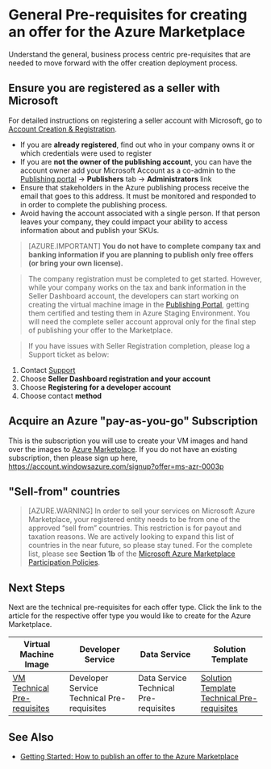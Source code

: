 ﻿<properties
   pageTitle="Non-technical pre-requisites for creating an offer for the Azure Marketplace | Microsoft Azure"
   description="Understand the requirements for creating and deploying an offer to the Azure Marketplace for others to purchase."
   services="marketplace-publishing"
   documentationCenter=""
   authors="HannibalSII"
   manager=""
   editor=""/>

<tags
  ms.service="marketplace-publishing"
  ms.devlang="na"
  ms.topic="article"
  ms.tgt_pltfrm="Azure"
  ms.workload="na"
  ms.date="10/09/2015"
  ms.author="hascipio; v-divte"/>

# General Pre-requisites for creating an offer for the Azure Marketplace
Understand the general, business process centric pre-requisites that are needed to move forward with the offer creation deployment process.

## Ensure you are registered as a seller with Microsoft
For detailed instructions on registering a seller account with Microsoft, go to [Account Creation & Registration](marketplace-publishing-accounts-creation-registration.md).

- If you are **already registered**, find out who in your company owns it or which credentials were used to register
- If you are **not the owner of the publishing account**, you can have the account owner add your Microsoft Account as a co-admin to the [Publishing portal](https://publish.windowsazure.com) -> **Publishers** tab -> **Administrators** link
- Ensure that stakeholders in the Azure publishing process receive the email that goes to this address. It must be monitored and responded to in order to complete the publishing process.
- Avoid having the account associated with a single person. If that person leaves your company, they could impact your ability to access information about and publish your SKUs.

> [AZURE.IMPORTANT] **You do not have to complete company tax and banking information if you are planning to publish only free offers (or bring your own license).**

> The company registration must be completed to get started. However, while your company works on the tax and bank information in the Seller Dashboard account, the developers can start working on creating the virtual machine image in the [Publishing Portal](https://publish.windowsazure.com), getting them certified and testing them in Azure Staging Environment. You will need the complete seller account approval only for the final step of publishing your offer to the Marketplace.

> If you have issues with Seller Registration completion, please log a Support ticket as below:
1. Contact [Support](http://go.microsoft.com/fwlink?LinkId=272975)
2. Choose **Seller Dashboard registration and your account**
3. Choose **Registering for a developer account**
4. Choose contact **method**


## Acquire an Azure "pay-as-you-go" Subscription
This is the subscription you will use to create your VM images and hand over the images to [Azure Marketplace](http://azure.microsoft.com/marketplace). If you do not have an existing subscription, then please sign up here, https://account.windowsazure.com/signup?offer=ms-azr-0003p

## "Sell-from" countries
> [AZURE.WARNING]
In order to sell your services on Microsoft Azure Marketplace, your registered entity needs to be from one of the approved “sell from” countries. This restriction is for payout and taxation reasons. We are actively looking to expand this list of countries in the near future, so please stay tuned. For the complete list, please see **Section 1b** of the [Microsoft Azure Marketplace Participation Policies](http://go.microsoft.com/fwlink/?LinkID=526833).

## Next Steps
Next are the technical pre-requisites for each offer type. Click the link to the article for the respective offer type you would like to create for the Azure Marketplace.

| Virtual Machine Image | Developer Service | Data Service | Solution Template |
|-----|-----|-----|-----|
| [VM Technical Pre-requisites](marketplace-publishing-vm-image-creation-prerequisites.md) | Developer Service Technical Pre-requisites | Data Service Technical Pre-requisites  | [Solution Template Technical Pre-requisites](marketplace-publishing-solution-template-creation-prerequisites.md) |

## See Also
- [Getting Started: How to publish an offer to the Azure Marketplace](marketplace-publishing-getting-started.md)
